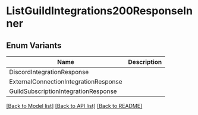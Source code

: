 # ListGuildIntegrations200ResponseInner

## Enum Variants

| Name | Description |
|---- | -----|
| DiscordIntegrationResponse |  |
| ExternalConnectionIntegrationResponse |  |
| GuildSubscriptionIntegrationResponse |  |

[[Back to Model list]](../README.md#documentation-for-models) [[Back to API list]](../README.md#documentation-for-api-endpoints) [[Back to README]](../README.md)


